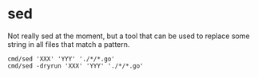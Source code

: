 # sed

Not really sed at the moment, but a tool that can be used to replace some string in all files that match a pattern.

```
cmd/sed 'XXX' 'YYY' './*/*.go'
cmd/sed -dryrun 'XXX' 'YYY' './*/*.go'
```
